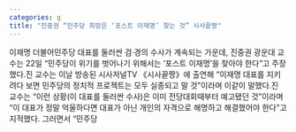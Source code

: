 ```yaml
---
categories: g
title: "진중권 “민주당 희망은 ‘포스트 이재명’ 찾는 것” 시사끝짱"
---
```

이재명 더불어민주당 대표를 둘러싼 검‧경의 수사가 계속되는 가운데, 진중권 광운대 교수는 22일 “민주당이 위기를 벗어나기 위해서는 ‘포스트 이재명’을 찾아야 한다”고 주장했다.진 교수는 이날 방송된 시사저널TV 《시사끝짱》에 출연해 “이재명 대표를 지키려다 보면 민주당의 정치적 프로젝트는 모두 실종되고 말 것”이라며 이같이 말했다.진 교수는 “이런 상황(이 대표를 둘러싼 수사)은 이미 전당대회때부터 예고됐던 것”이라며 “이 대표가 정말 억울하다면 대표가 아닌 개인의 자격으로 해명하고 해결했어야 한다”고 지적했다. 그러면서 “민주당